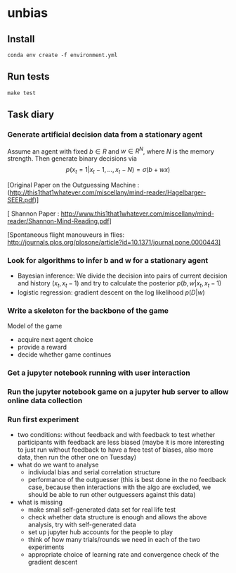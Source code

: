 # unbias
## Install 
```
conda env create -f environment.yml
```
## Run tests
```
make test
```

## Task diary

### Generate artificial decision data from a stationary agent

Assume an agent with fixed $b \in R$ and $w \in R^N$, where $N$ is the memory strength. Then generate binary decisions via
 $$
 p(x_t = 1|x_t-1, ..., x_t-N) = \sigma(b+wx)
 $$

[Original Paper on the Outguessing Machine : (http://this1that1whatever.com/miscellany/mind-reader/Hagelbarger-SEER.pdf)]

[ Shannon Paper : http://www.this1that1whatever.com/miscellany/mind-reader/Shannon-Mind-Reading.pdf]

[Spontaneous flight manouveurs in flies: http://journals.plos.org/plosone/article?id=10.1371/journal.pone.0000443]

 ### Look for algorithms to infer b and w for a stationary agent
 
 * Bayesian inference: We divide the decision into pairs of current decision and history $(x_t, x_t-1)$ and try to calculate the posterior $p(b,w|{x_t, x_t-1})$
 * logistic regression: gradient descent on the log likelihood $p(D|w)$
 
 ### Write a skeleton for the backbone of the game
 
 Model of the game
 * acquire next agent choice
 * provide a reward 
 * decide whether game continues
 
 ### Get a jupyter notebook running with user interaction 
 
 ### Run the jupyter notebook game on a jupyter hub server to allow online data collection
 
 ### Run first experiment
 
 * two conditions: without feedback and with feedback to test whether participants with feedback are less biased (maybe it is more interesting to just run without feedback to have a free test of biases, also more data, then run the other one on Tuesday)
 * what do we want to analyse
     - indiviudal bias and serial correlation structure
     - performance of the outguesser (this is best done in the no feedback case, because then interactions with the algo are excluded, we should be able to run other outguessers against this data)
 * what is missing
     - make small self-generated data set for real life test
     - check whether data structure is enough and allows the above analysis, try with self-generated data
     - set up jupyter hub accounts for the people to play
     - think of how many trials/rounds we need in each of the two experiments
     - appropriate choice of learning rate and convergence check of the gradient descent
 
 
